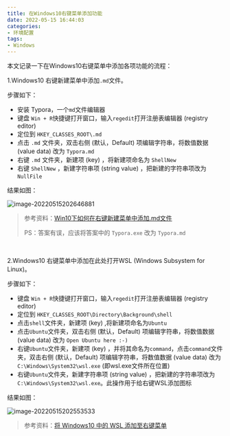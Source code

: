 ```yaml
---
title: 在Windows10右键菜单添加功能
date: 2022-05-15 16:44:03
categories:
- 环境配置
tags:
- Windows
---
```


本文记录一下在Windows10右键菜单中添加各项功能的流程：

<!--more-->

1.Windows10 右键新建菜单中添加`.md`文件。

步骤如下：

- 安装 Typora，一个`md`文件编辑器
- 键盘 `Win + R`快捷键打开窗口，输入`regedit`打开注册表编辑器 (registry editor)
- 定位到 `HKEY_CLASSES_ROOT\.md` 
- 点击 `.md` 文件夹，双击右侧 (默认，Default) 项编辑字符串，将数值数据 (value data) 改为 `Typora.md`
- 右键 `.md` 文件夹，新建项 (key) ，将新建项命名为 `ShellNew`
- 右键 `ShellNew` ，新建字符串项 (string value) ，把新建的字符串项改为 `NullFile`

结果如图：

![image-20220515202646881](https://hexo-1302648630.cos.ap-beijing.myqcloud.com/2022-05-15/image-20220515202646881.png)

> 参考资料：[Win10下如何在右键新建菜单中添加.md文件](https://www.zhihu.com/question/267616299)
>
> PS：答案有误，应该将答案中的 `Typora.exe` 改为 `Typora.md`

</br>

2.Windows10 右键菜单中添加在此处打开WSL (Windows Subsystem for Linux)。

步骤如下：

- 键盘 `Win + R`快捷键打开窗口，输入`regedit`打开注册表编辑器 (registry editor)
- 定位到 `HKEY_CLASSES_ROOT\Directory\Background\shell`
- 点击`shell`文件夹，新建项 (key) ,将新建项命名为`Ubuntu`
- 点击`Ubuntu`文件夹，双击右侧 (默认，Default) 项编辑字符串，将数值数据 (value data) 改为 `Open Ubuntu here :-)`
- 右键`Ubuntu`文件夹，新建项 (key) ，并将其命名为`command`，点击`command`文件夹，双击右侧 (默认，Default) 项编辑字符串，将数值数据 (value data) 改为 `C:\Windows\System32\wsl.exe` (即wsl.exe文件所在位置)
- 右键`Ubuntu`文件夹，新建字符串项 (string value) ，把新建的字符串项改为`C:\Windows\System32\wsl.exe`。此操作用于给右键WSL添加图标

结果如图：

![image-20220515202553533](https://hexo-1302648630.cos.ap-beijing.myqcloud.com/2022-05-15/image-20220515202553533.png)

> 参考资料：[将 Windows10 中的 WSL 添加至右键菜单](https://www.i4k.xyz/article/gulang03/79177500)

</br>
